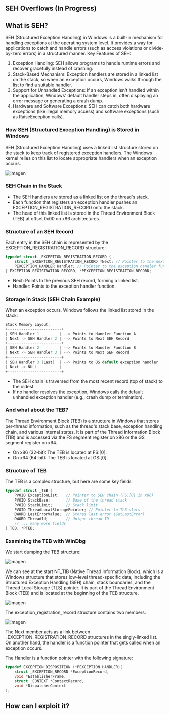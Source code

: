 ## SEH Overflows (In Progress)

## What is SEH?

SEH (Structured Exception Handling) in Windows is a built-in mechanism for handling exceptions at the operating system level. It provides a way for applications to catch and handle errors (such as access violations or divide-by-zero errors) in a structured manner.
Key Features of SEH:

1. Exception Handling: SEH allows programs to handle runtime errors and recover gracefully instead of crashing.
2. Stack-Based Mechanism: Exception handlers are stored in a linked list on the stack, so when an exception occurs, Windows walks through the list to find a suitable handler.
3. Support for Unhandled Exceptions: If an exception isn't handled within the application, Windows' default handler steps in, often displaying an error message or generating a crash dump.
4. Hardware and Software Exceptions: SEH can catch both hardware exceptions (like illegal memory access) and software exceptions (such as RaiseException calls).

### How SEH (Structured Exception Handling) is Stored in Windows

SEH (Structured Exception Handling) uses a linked list structure stored on the stack to keep track of registered exception handlers. The Windows kernel relies on this list to locate appropriate handlers when an exception occurs.

![imagen](https://github.com/user-attachments/assets/0bc4b3b6-4685-412e-9935-75e748b522f9)

### SEH Chain in the Stack

- The SEH handlers are stored as a linked list on the thread's stack.
- Each function that registers an exception handler pushes an EXCEPTION_REGISTRATION_RECORD onto the stack.
- The head of this linked list is stored in the Thread Environment Block (TEB) at offset 0x00 on x86 architectures.

### Structure of an SEH Record

Each entry in the SEH chain is represented by the EXCEPTION_REGISTRATION_RECORD structure:

```c
typedef struct _EXCEPTION_REGISTRATION_RECORD {
    struct _EXCEPTION_REGISTRATION_RECORD *Next; // Pointer to the next SEH record
    PEXCEPTION_HANDLER Handler; // Pointer to the exception handler function
} EXCEPTION_REGISTRATION_RECORD, *PEXCEPTION_REGISTRATION_RECORD;
```

- Next: Points to the previous SEH record, forming a linked list.
- Handler: Points to the exception handler function.

### Storage in Stack (SEH Chain Example)

When an exception occurs, Windows follows the linked list stored in the stack:

```c
Stack Memory Layout:
+------------------------+
| SEH Handler 1         | --> Points to Handler Function A
| Next -> SEH Handler 2 | --> Points to Next SEH Record
+------------------------+
| SEH Handler 2         | --> Points to Handler Function B
| Next -> SEH Handler 3 | --> Points to Next SEH Record
+------------------------+
| SEH Handler 3 (Last)  | --> Points to OS default exception handler
| Next -> NULL          |
+------------------------+
```

- The SEH chain is traversed from the most recent record (top of stack) to the oldest.
- If no handler resolves the exception, Windows calls the default unhandled exception handler (e.g., crash dump or termination).

### And what about the TEB?

The Thread Environment Block (TEB) is a structure in Windows that stores per-thread information, such as the thread's stack base, exception handling chain, and various internal states. It is part of the Thread Information Block (TIB) and is accessed via the FS segment register on x86 or the GS segment register on x64.

- On x86 (32-bit): The TEB is located at FS:[0].
- On x64 (64-bit): The TEB is located at GS:[0].

### Structure of TEB

The TEB is a complex structure, but here are some key fields:

```c
typedef struct _TEB {
    PVOID ExceptionList;   // Pointer to SEH chain (FS:[0] in x86)
    PVOID StackBase;       // Base of the thread stack
    PVOID StackLimit;      // Stack limit
    PVOID ThreadLocalStoragePointer; // Pointer to TLS slots
    DWORD LastErrorValue;  // Stores last error (GetLastError)
    DWORD ThreadId;        // Unique thread ID
    // ... many more fields
} TEB, *PTEB;
```

### Examining the TEB with WinDbg

We start dumping the TEB structure:

![imagen](https://github.com/user-attachments/assets/d97bc5d0-65c5-4ff4-a116-950e3cb69a58)

We can see at the start NT_TIB (Native Thread Information Block), which is a Windows structure that stores low-level thread-specific data, including the Structured Exception Handling (SEH) chain, stack boundaries, and the Thread Local Storage (TLS) pointer. It is part of the Thread Environment Block (TEB) and is located at the beginning of the TEB structure.

![imagen](https://github.com/user-attachments/assets/033fae63-74bb-4fc3-9ccc-90634be8bb7e)

The exception_registration_record structure contains two members:

![imagen](https://github.com/user-attachments/assets/53aaaf53-861c-424f-b63c-a5d276c083ad)

The Next member acts as a link between _EXCEPTION_REGISTRATION_RECORD structures in
the singly-linked list. On another hand, the handler is a function pointer that gets called when an exception occurs.

The Handler is a function pointer with the following signature:

```c
typedef EXCEPTION_DISPOSITION (*PEXCEPTION_HANDLER)(
    struct _EXCEPTION_RECORD *ExceptionRecord,
    void *EstablisherFrame,
    struct _CONTEXT *ContextRecord,
    void *DispatcherContext
);
```

## How can I exploit it?
